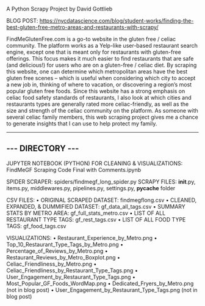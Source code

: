 A Python Scrapy Project by David Gottlieb

BLOG POST: https://nycdatascience.com/blog/student-works/finding-the-best-gluten-free-metro-areas-and-restaurants-with-scrapy/

FindMeGlutenFree.com is a go-to website in the gluten free / celiac community. The platform works as a Yelp-like user-based restaurant search engine, except one that is meant only for restaurants with gluten-free offerings. This focus makes it much easier to find restaurants that are safe (and delicious!) for users who are on a gluten-free / celiac diet. By scraping this website, one can determine which metropolitan areas have the best gluten free scenes – which is useful when considering which city to accept a new job in, thinking of where to vacation, or discovering a region’s most popular gluten free foods. Since this website has a strong emphasis on celiac food safety standards of restaurants, I also look at which cities and restaurants types are generally rated more celiac-friendly, as well as the size and strength of the celiac community on the platform. As someone with several celiac family members, this web scraping project gives me a chance to generate insights that I can use to help protect my family. 

-----------------
--- DIRECTORY ---
-----------------
JUPYTER NOTEBOOK (PYTHON) FOR CLEANING & VISUALIZATIONS: FindMeGF Scraping Code Final with Comments.ipynb

SPIDER SCRAPER: spiders/findmegf_long_spider.py
SCRAPY FILES: __init__.py, items.py, middlewares.py, pipelines.py, settings.py, __pycache__ folder

CSV FILES:
• ORIGINAL SCRAPED DATASET: findmegflong.csv
• CLEANED, EXPANDED, & DUMMIFIED DATASET: gf_data_all_tags.csv
• SUMMARY STATS BY METRO AREA: gf_full_stats_metro.csv
• LIST OF ALL RESTAURANT TYPE TAGS:  gf_rest_tags.csv
• LIST OF ALL FOOD TYPE TAGS: gf_food_tags.csv

VISUALIZATIONS: 
• Restaurant_Experience_by_Metro.png
• Top_10_Restaurant_Type_Tags_by_Metro.png
• Percentage_of_Reviews_by_Metro.png
• Restaurant_Reviews_by_Metro_Boxplot.png
• Celiac_Friendliness_by_Metro.png
• Celiac_Friendliness_by_Restaurant_Type_Tags.png
• User_Engagement_by_Restaurant_Type_Tags.png
• Most_Popular_GF_Foods_WordMap.png
• Dedicated_Fryers_by_Metro.png (not in blog post)
• User_Engagement_by_Restaurant_Type_Tags.png (not in blog post)